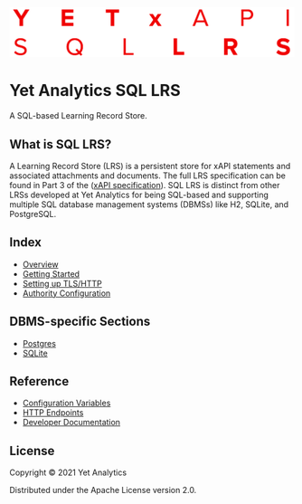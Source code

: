 ![SQL LRS Logo](doc/images/doc_logo.png)

# Yet Analytics SQL LRS

A SQL-based Learning Record Store.

## What is SQL LRS?

A Learning Record Store (LRS) is a persistent store for xAPI statements and associated attachments and documents. The full LRS specification can be found in Part 3 of the ([xAPI specification](https://github.com/adlnet/xAPI-Spec/blob/master/xAPI-Communication.md)). SQL LRS is distinct from other LRSs developed at Yet Analytics for being SQL-based and supporting multiple SQL database management systems (DBMSs) like H2, SQLite, and PostgreSQL.

## Index

- [Overview](doc/overview.md)
- [Getting Started](doc/startup.md)
- [Setting up TLS/HTTP](doc/https.md)
- [Authority Configuration](doc/authority.md)

## DBMS-specific Sections

- [Postgres](doc/postgres.md)
- [SQLite](doc/sqlite.md)

## Reference

- [Configuration Variables](doc/env_vars.md)
- [HTTP Endpoints](doc/endpoints.md)
- [Developer Documentation](doc/dev.md)

## License

Copyright © 2021 Yet Analytics

Distributed under the Apache License version 2.0.
